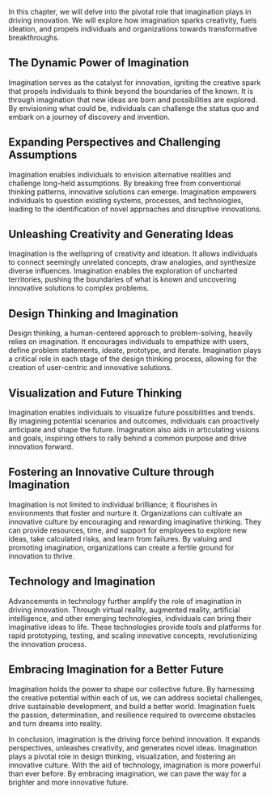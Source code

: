 
In this chapter, we will delve into the pivotal role that imagination plays in driving innovation. We will explore how imagination sparks creativity, fuels ideation, and propels individuals and organizations towards transformative breakthroughs.

The Dynamic Power of Imagination
--------------------------------

Imagination serves as the catalyst for innovation, igniting the creative spark that propels individuals to think beyond the boundaries of the known. It is through imagination that new ideas are born and possibilities are explored. By envisioning what could be, individuals can challenge the status quo and embark on a journey of discovery and invention.

Expanding Perspectives and Challenging Assumptions
--------------------------------------------------

Imagination enables individuals to envision alternative realities and challenge long-held assumptions. By breaking free from conventional thinking patterns, innovative solutions can emerge. Imagination empowers individuals to question existing systems, processes, and technologies, leading to the identification of novel approaches and disruptive innovations.

Unleashing Creativity and Generating Ideas
------------------------------------------

Imagination is the wellspring of creativity and ideation. It allows individuals to connect seemingly unrelated concepts, draw analogies, and synthesize diverse influences. Imagination enables the exploration of uncharted territories, pushing the boundaries of what is known and uncovering innovative solutions to complex problems.

Design Thinking and Imagination
-------------------------------

Design thinking, a human-centered approach to problem-solving, heavily relies on imagination. It encourages individuals to empathize with users, define problem statements, ideate, prototype, and iterate. Imagination plays a critical role in each stage of the design thinking process, allowing for the creation of user-centric and innovative solutions.

Visualization and Future Thinking
---------------------------------

Imagination enables individuals to visualize future possibilities and trends. By imagining potential scenarios and outcomes, individuals can proactively anticipate and shape the future. Imagination also aids in articulating visions and goals, inspiring others to rally behind a common purpose and drive innovation forward.

Fostering an Innovative Culture through Imagination
---------------------------------------------------

Imagination is not limited to individual brilliance; it flourishes in environments that foster and nurture it. Organizations can cultivate an innovative culture by encouraging and rewarding imaginative thinking. They can provide resources, time, and support for employees to explore new ideas, take calculated risks, and learn from failures. By valuing and promoting imagination, organizations can create a fertile ground for innovation to thrive.

Technology and Imagination
--------------------------

Advancements in technology further amplify the role of imagination in driving innovation. Through virtual reality, augmented reality, artificial intelligence, and other emerging technologies, individuals can bring their imaginative ideas to life. These technologies provide tools and platforms for rapid prototyping, testing, and scaling innovative concepts, revolutionizing the innovation process.

Embracing Imagination for a Better Future
-----------------------------------------

Imagination holds the power to shape our collective future. By harnessing the creative potential within each of us, we can address societal challenges, drive sustainable development, and build a better world. Imagination fuels the passion, determination, and resilience required to overcome obstacles and turn dreams into reality.

In conclusion, imagination is the driving force behind innovation. It expands perspectives, unleashes creativity, and generates novel ideas. Imagination plays a pivotal role in design thinking, visualization, and fostering an innovative culture. With the aid of technology, imagination is more powerful than ever before. By embracing imagination, we can pave the way for a brighter and more innovative future.
